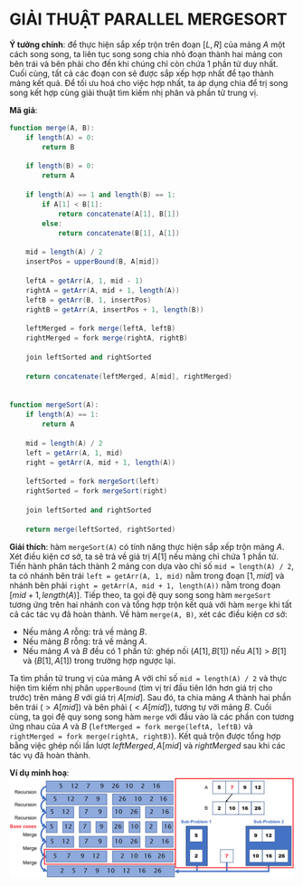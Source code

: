 # GIẢI THUẬT PARALLEL MERGESORT

**Ý tưởng chính**: để thực hiện sắp xếp trộn trên đoạn $[L, R]$ của mảng $A$ một cách song song, ta liên tục song song chia nhỏ đoạn thành hai mảng con bên trái và bên phải cho đến khi chúng chỉ còn chứa 1 phần tử duy nhất. Cuối cùng, tất cả các đoạn con sẽ được sắp xếp hợp nhất để tạo thành mảng kết quả. Để tối ưu hoá cho việc hợp nhất, ta áp dụng chia để trị song song kết hợp cùng giải thuật tìm kiếm nhị phân và phần tử trung vị.

**Mã giả**:
```actionscript
function merge(A, B):
    if length(A) = 0:
        return B
    
    if length(B) = 0:
        return A
    
    if length(A) == 1 and length(B) == 1:
        if A[1] < B[1]:
            return concatenate(A[1], B[1])
        else:
            return concatenate(B[1], A[1])
    
    mid = length(A) / 2
    insertPos = upperBound(B, A[mid])

    leftA = getArr(A, 1, mid - 1)
    rightA = getArr(A, mid + 1, length(A))
    leftB = getArr(B, 1, insertPos)
    rightB = getArr(A, insertPos + 1, length(B))

    leftMerged = fork merge(leftA, leftB)
    rightMerged = fork merge(rightA, rightB)

    join leftSorted and rightSorted

    return concatenate(leftMerged, A[mid], rightMerged)


function mergeSort(A):
    if length(A) == 1:
        return A

    mid = length(A) / 2
    left = getArr(A, 1, mid)
    right = getArr(A, mid + 1, length(A))

    leftSorted = fork mergeSort(left)
    rightSorted = fork mergeSort(right)

    join leftSorted and rightSorted

    return merge(leftSorted, rightSorted)
```

**Giải thích**: hàm `mergeSort(A)` có tính năng thực hiện sắp xếp trộn mảng $A$. Xét điều kiện cơ sở, ta sẽ trả về giá trị $A[1]$ nếu mảng chỉ chứa 1 phần tử. Tiến hành phân tách thành 2 mảng con dựa vào chỉ số `mid = length(A) / 2`, ta có nhánh bên trái `left = getArr(A, 1, mid)` nằm trong đoạn $[1, mid]$ và nhánh bên phải `right = getArr(A, mid + 1, length(A))` nằm trong đoạn $[mid + 1, length(A)]$. Tiếp theo, ta gọi đệ quy song song hàm `mergeSort` tương ứng trên hai nhánh con và tổng hợp trộn kết quả với hàm `merge` khi tất cả các tác vụ đã hoàn thành. Về hàm `merge(A, B)`, xét các điều kiện cơ sở:
* Nếu mảng $A$ rỗng: trả về mảng $B$.
* Nếu mảng $B$ rỗng: trả về mảng $A$.
* Nếu mảng $A$ và $B$ đều có 1 phần tử: ghép nối $(A[1], B[1])$ nếu $A[1] > B[1]$ và $(B[1], A[1])$ trong trường hợp ngược lại.

Ta tìm phần tử trung vị của mảng A với chỉ số `mid = length(A) / 2` và thực hiện tìm kiếm nhị phân `upperBound` (tìm vị trí đầu tiên lớn hơn giá trị cho trước) trên mảng $B$ với giá trị $A[mid]$. Sau đó, ta chia mảng $A$ thành hai phần bên trái ($\gt A[mid]$) và bên phải ($\lt A[mid]$), tương tự với mảng $B$. Cuồi cùng, ta gọi đệ quy song song hàm `merge` với đầu vào là các phần con tương ứng nhau của $A$ và $B$ (`leftMerged = fork merge(leftA, leftB)` và `rightMerged = fork merge(rightA, rightB)`). Kết quả trộn được tổng hợp bằng việc ghép nối lần lượt $leftMerged, A[mid]$ và $rightMerged$ sau khi các tác vụ đã hoàn thành.

**Ví dụ minh hoạ**:
![alt text](mergeSort.png)